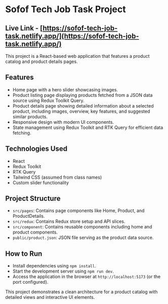 # Sofof Tech Job Task Project
## Live Link  - [https://sofof-tech-job-task.netlify.app/](https://sofof-tech-job-task.netlify.app/)

This project is a React-based web application that features a product catalog and product details pages.

## Features

- Home page with a hero slider showcasing images.
- Product listing page displaying products fetched from a JSON data source using Redux Toolkit Query.
- Product details page showing detailed information about a selected product, including images, overview, key features, and suggested similar products.
- Responsive design with modern UI components.
- State management using Redux Toolkit and RTK Query for efficient data fetching.

## Technologies Used

- React
- Redux Toolkit
- RTK Query
- Tailwind CSS (assumed from class names)
- Custom slider functionality

## Project Structure

- `src/pages`: Contains page components like Home, Product, and ProductDetails.
- `src/redux`: Contains Redux store setup and API slices.
- `src/component`: Contains reusable components including home and product components.
- `public/product.json`: JSON file serving as the product data source.

## How to Run

- Install dependencies using `npm install`.
- Start the development server using `npm run dev`.
- Access the application in the browser at `http://localhost:5173` (or the port configured).

This project demonstrates a clean architecture for a product catalog with detailed views and interactive UI elements.